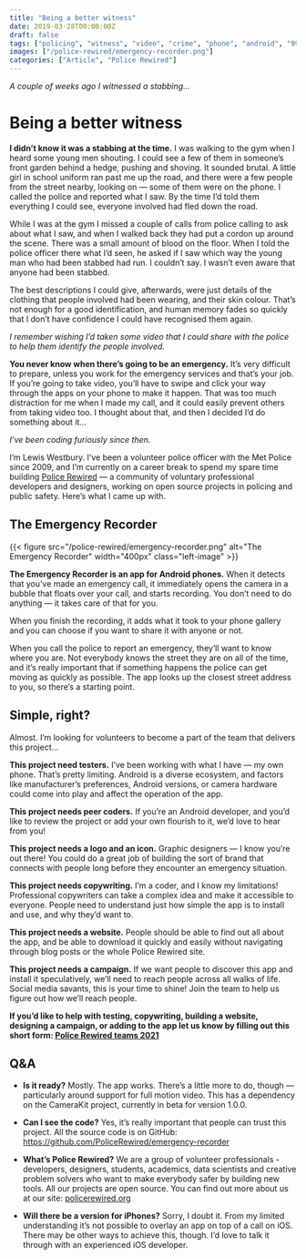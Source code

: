 ```yaml
---
title: "Being a better witness"
date: 2019-03-28T00:00:00Z
draft: false
tags: ["policing", "witness", "video", "crime", "phone", "android", "999", "emergency", "civic tech" ]
images: ["/police-rewired/emergency-recorder.png"]
categories: ["Article", "Police Rewired"]
---
```


_A couple of weeks ago I witnessed a stabbing..._

# Being a better witness

**I didn’t know it was a stabbing at the time.** I was walking to the gym when I heard some young men shouting. I could see a few of them in someone’s front garden behind a hedge, pushing and shoving. It sounded brutal. A little girl in school uniform ran past me up the road, and there were a few people from the street nearby, looking on — some of them were on the phone. I called the police and reported what I saw. By the time I’d told them everything I could see, everyone involved had fled down the road.

While I was at the gym I missed a couple of calls from police calling to ask about what I saw, and when I walked back they had put a cordon up around the scene. There was a small amount of blood on the floor. When I told the police officer there what I’d seen, he asked if I saw which way the young man who had been stabbed had run. I couldn’t say. I wasn’t even aware that anyone had been stabbed.

The best descriptions I could give, afterwards, were just details of the clothing that people involved had been wearing, and their skin colour. That’s not enough for a good identification, and human memory fades so quickly that I don’t have confidence I could have recognised them again.

_I remember wishing I’d taken some video that I could share with the police to help them identify the people involved._

**You never know when there’s going to be an emergency.** It’s very difficult to prepare, unless you work for the emergency services and that’s your job. If you’re going to take video, you’ll have to swipe and click your way through the apps on your phone to make it happen. That was too much distraction for me when I made my call, and it could easily prevent others from taking video too. I thought about that, and then I decided I’d do something about it...

_I’ve been coding furiously since then._

I’m Lewis Westbury. I’ve been a volunteer police officer with the Met Police since 2009, and I’m currently on a career break to spend my spare time building [Police Rewired](https://policerewired.org) — a community of voluntary professional developers and designers, working on open source projects in policing and public safety. Here’s what I came up with.

## The Emergency Recorder

{{< figure src="/police-rewired/emergency-recorder.png" alt="The Emergency Recorder" width="400px" class="left-image" >}}

**The Emergency Recorder is an app for Android phones.** When it detects that you’ve made an emergency call, it immediately opens the camera in a bubble that floats over your call, and starts recording. You don’t need to do anything — it takes care of that for you.

When you finish the recording, it adds what it took to your phone gallery and you can choose if you want to share it with anyone or not.

When you call the police to report an emergency, they’ll want to know where you are. Not everybody knows the street they are on all of the time, and it’s really important that if something happens the police can get moving as quickly as possible. The app looks up the closest street address to you, so there’s a starting point. 

## Simple, right?

Almost. I’m looking for volunteers to become a part of the team that delivers this project...

**This project need testers.** I’ve been working with what I have — my own phone. That’s pretty limiting. Android is a diverse ecosystem, and factors like manufacturer’s preferences, Android versions, or camera hardware could come into play and affect the operation of the app.

**This project needs peer coders.** If you’re an Android developer, and you’d like to review the project or add your own flourish to it, we’d love to hear from you!

**This project needs a logo and an icon.** Graphic designers — I know you’re out there! You could do a great job of building the sort of brand that connects with people long before they encounter an emergency situation.

**This project needs copywriting.** I’m a coder, and I know my limitations! Professional copywriters can take a complex idea and make it accessible to everyone. People need to understand just how simple the app is to install and use, and why they’d want to.

**This project needs a website.** People should be able to find out all about the app, and be able to download it quickly and easily without navigating through blog posts or the whole Police Rewired site.

**This project needs a campaign.** If we want people to discover this app and install it speculatively, we’ll need to reach people across all walks of life. Social media savants, this is your time to shine! Join the team to help us figure out how we’ll reach people.

**If you’d like to help with testing, copywriting, building a website, designing a campaign, or adding to the app let us know by filling out this short form: [Police Rewired teams 2021](https://bit.ly/PoliceRewired-teams-2021)**

## Q&A

* **Is it ready?** Mostly. The app works. There’s a little more to do, though — particularly around support for full motion video. This has a dependency on the CameraKit project, currently in beta for version 1.0.0.

* **Can I see the code?** Yes, it’s really important that people can trust this project. All the source code is on GitHub: https://github.com/PoliceRewired/emergency-recorder

* **What’s Police Rewired?** We are a group of volunteer professionals - developers, designers, students, academics, data scientists and creative problem solvers who want to make everybody safer by building new tools. All our projects are open source. You can find out more about us at our site: [policerewired.org](https://policerewired.org)

* **Will there be a version for iPhones?** Sorry, I doubt it. From my limited understanding it’s not possible to overlay an app on top of a call on iOS. There may be other ways to achieve this, though. I’d love to talk it through with an experienced iOS developer.
